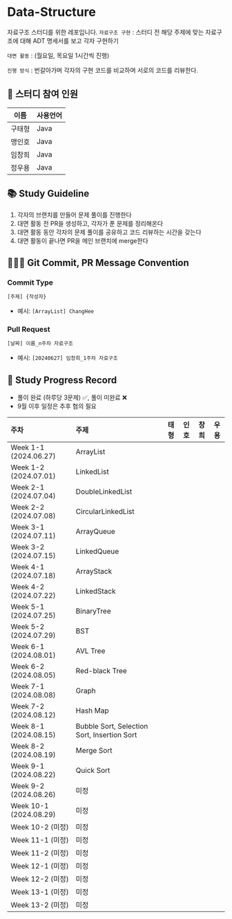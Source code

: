 # Data-Structure
자료구조 스터디를 위한 레포입니다.
  `자료구조 구현` : 스터디 전 해당 주제에 맞는 자료구조에 대해 ADT 명세서를 보고 각자 구현하기
  
  `대면 활동` : (월요일, 목요일 1시간씩 진행)
  
  `진행 방식` : 번갈아가며 각자의 구현 코드를 비교하며 서로의 코드를 리뷰한다.
      
## 👥 스터디 참여 인원
| 이름 | 사용언어 |
| :---: | :------ |
| 구태형 | Java |
| 맹인호 | Java |
| 임창희 | Java |
| 정우용 | Java |

## 📚 Study Guideline
1. 각자의 브랜치를 만들어 문제 풀이를 진행한다
2. 대면 활동 전 PR을 생성하고, 각자가 푼 문제를 정리해온다
3. 대면 활동 동안 각자의 문제 풀이를 공유하고 코드 리뷰하는 시간을 갖는다
4. 대면 활동이 끝나면 PR을 메인 브랜치에 merge한다

## 🙆🏻‍♂️ Git Commit, PR Message Convention
### Commit Type
```bash
[주제] {작성자}
```
- 예시: `[ArrayList] ChangHee`

### Pull Request
```bash
[날짜] 이름_n주차 자료구조
```
- 예시: `[20240627] 임창희_1주차 자료구조`

## 📆 Study Progress Record
- 풀이 완료 (하루당 3문제) ✅, 풀이 미완료 ❌
- 9월 이후 일정은 추후 협의 필요
  
| 주차 | 주제 | 태형 | 인호 | 창희 | 우용
| :-- | :-- | :--: | :--: | :--: | :--: 
| Week 1-1 (2024.06.27) | ArrayList | | | | 
| Week 1-2 (2024.07.01) | LinkedList | | | | 
| Week 2-1 (2024.07.04) | DoubleLinkedList | | | |
| Week 2-2 (2024.07.08) | CircularLinkedList | | | |
| Week 3-1 (2024.07.11) | ArrayQueue | | | |
| Week 3-2 (2024.07.15) | LinkedQueue | | | |
| Week 4-1 (2024.07.18) | ArrayStack | | | |
| Week 4-2 (2024.07.22) | LinkedStack | | | |
| Week 5-1 (2024.07.25) | BinaryTree | | | |
| Week 5-2 (2024.07.29) | BST | | | |
| Week 6-1 (2024.08.01) | AVL Tree | | | |
| Week 6-2 (2024.08.05) | Red-black Tree | | | |
| Week 7-1 (2024.08.08) | Graph | | | |
| Week 7-2 (2024.08.12) | Hash Map | | | |
| Week 8-1 (2024.08.15) | Bubble Sort, Selection Sort, Insertion Sort | | | |
| Week 8-2 (2024.08.19) | Merge Sort | | | |
| Week 9-1 (2024.08.22) | Quick Sort | | | |
| Week 9-2 (2024.08.26) | 미정 | | | |
| Week 10-1 (2024.08.29) | 미정 | | | |
| Week 10-2 (미정) | 미정 | | | |
| Week 11-1 (미정) | 미정 | | | |
| Week 11-2 (미정) | 미정 | | | |
| Week 12-1 (미정) | 미정 | | | |
| Week 12-2 (미정) | 미정 | | | |
| Week 13-1 (미정) | 미정 | | | |
| Week 13-2 (미정) | 미정 | | | |

